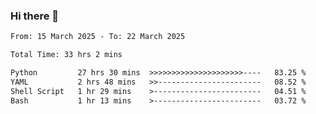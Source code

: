 ### Hi there 👋

<!--
**ututono/ututono** is a ✨ _special_ ✨ repository because its `README.md` (this file) appears on your GitHub profile.

Here are some ideas to get you started:

- 🔭 I’m currently working on ...
- 🌱 I’m currently learning ...
- 👯 I’m looking to collaborate on ...
- 🤔 I’m looking for help with ...
- 💬 Ask me about ...
- 📫 How to reach me: ...
- 😄 Pronouns: ...
- ⚡ Fun fact: ...
-->



<!--START_SECTION:waka-->

```txt
From: 15 March 2025 - To: 22 March 2025

Total Time: 33 hrs 2 mins

Python         27 hrs 30 mins  >>>>>>>>>>>>>>>>>>>>>----   83.25 %
YAML           2 hrs 48 mins   >>-----------------------   08.52 %
Shell Script   1 hr 29 mins    >------------------------   04.51 %
Bash           1 hr 13 mins    >------------------------   03.72 %
```

<!--END_SECTION:waka-->
